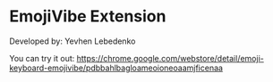 # EmojiVibe Extension

Developed by: Yevhen Lebedenko

You can try it out: https://chrome.google.com/webstore/detail/emoji-keyboard-emojivibe/pdbbahlbagloameoioneoaamjficenaa

